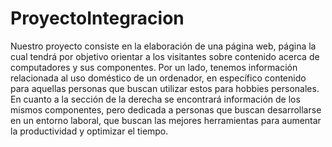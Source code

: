 # ProyectoIntegracion

Nuestro proyecto consiste en la elaboración de una página web, página la cual tendrá por objetivo orientar a los visitantes sobre contenido acerca de computadores y sus componentes. 
Por un lado, tenemos información relacionada al uso doméstico de un ordenador, en específico contenido para aquellas personas que buscan utilizar estos para hobbies personales.
En cuanto a la sección de la derecha se encontrará información de los mismos componentes, pero dedicada a personas que buscan desarrollarse en un entorno laboral, que buscan las mejores herramientas para aumentar la productividad y optimizar el tiempo.
